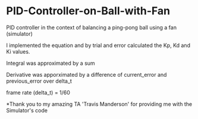 # PID-Controller-on-Ball-with-Fan
PID controller in the context of balancing a ping-pong ball using a fan (simulator)

I implemented the equation and by trial and error calculated the Kp, Kd and Ki values.

Integral was approximated by a sum

Derivative was apporximated by a difference of current_error and previous_error over delta_t

frame rate (delta_t) = 1/60

*Thank you to my amazing TA 'Travis Manderson' for providing me with the Simulator's code
